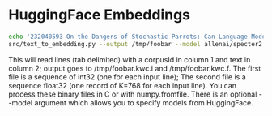 # HuggingFace Embeddings

```sh
echo '232040593	On the Dangers of Stochastic Parrots: Can Language Models Be Too Big?' | 
src/text_to_embedding.py --output /tmp/foobar --model allenai/specter2
```

This will read lines (tab delimited) with a corpusId in column 1 and text in column 2;
output goes to /tmp/foobar.kwc.i and /tmp/foobar.kwc.f.
The first file is a sequence of int32 (one for each input line);
The second file is a sequence float32 (one record of K=768 for each input line).
You can process these binary files in C or with numpy.fromfile.
There is an optional --model argument which allows you to specify models from HuggingFace.
